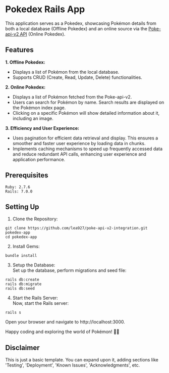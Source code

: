 # Pokedex Rails App

This application serves as a Pokedex, showcasing Pokémon details from both a local database (Offline Pokedex) and an online source via the [Poke-api-v2 API](https://github.com/rdavid1099/poke-api-v2) (Online Pokedex).

## Features
__1. Offline Pokedex:__
- Displays a list of Pokémon from the local database.
- Supports CRUD (Create, Read, Update, Delete) functionalities.

__2. Online Pokedex:__
- Displays a list of Pokémon fetched from the Poke-api-v2.
- Users can search for Pokémon by name. Search results are displayed on the Pokémon index page.
- Clicking on a specific Pokémon will show detailed information about it, including an image.

__3. Efficiency and User Experience:__
- Uses pagination for efficient data retrieval and display. This ensures a smoother and faster user experience by loading data in chunks.
- Implements caching mechanisms to speed up frequently accessed data and reduce redundant API calls, enhancing user experience and application performance.

## Prerequisites
    Ruby: 2.7.6
    Rails: 7.0.0

## Setting Up
1. Clone the Repository:
```shell
git clone https://github.com/lea927/poke-api-v2-integration.git pokedex-app
cd pokedex-app
```
2. Install Gems:
```shell
bundle install
```
3. Setup the Database:  
   Set up the database, perform migrations and seed file:
```shell
rails db:create
rails db:migrate
rails db:seed
```
4. Start the Rails Server:  
   Now, start the Rails server:
```shell
rails s
```
Open your browser and navigate to http://localhost:3000.

Happy coding and exploring the world of Pokémon! 🧑‍💻

## Disclaimer
This is just a basic template. You can expand upon it, adding sections like 'Testing', 'Deployment', 'Known Issues', 'Acknowledgments', etc.
